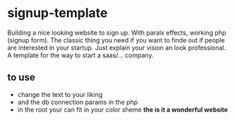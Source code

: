 # signup-template
Building a nice looking website to sign up. With paralx effects, working php (signup form). 
The classic thing you need if you want to finde out if people are interested in your startup. Just explain your vision an look professional. A template for the way to start a saas/... company.

## to use 
- change the text to your liking
- and the db connection params in the php
- in the root your can fit in your color sheme
**the is it a wonderful website**
